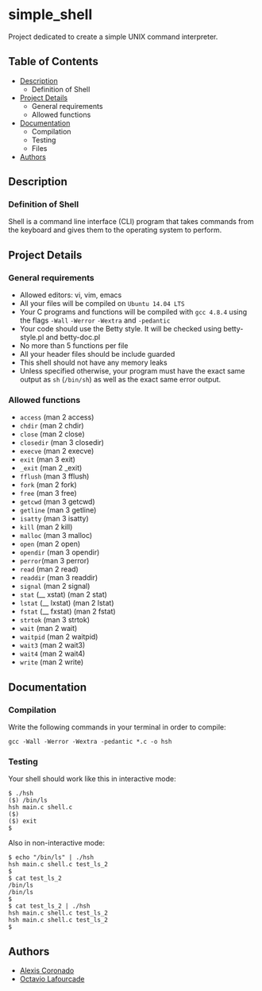 # simple_shell

Project dedicated to create a simple UNIX command interpreter.

## Table of Contents

- [Description](#Description)
  - Definition of Shell
- [Project Details](#Project-Details)
  - General requirements
  - Allowed functions
- [Documentation](#Documentation)
  - Compilation
  - Testing
  - Files
- [Authors](#Authors)

## Description

### Definition of Shell

Shell is a command line interface (CLI) program that takes commands from the keyboard and gives them to the operating system to perform.

## Project Details

### General requirements

- Allowed editors: vi, vim, emacs
- All your files will be compiled on `Ubuntu 14.04 LTS`
- Your C programs and functions will be compiled with `gcc 4.8.4` using the flags `-Wall` `-Werror` `-Wextra` and `-pedantic`
- Your code should use the Betty style. It will be checked using betty-style.pl and betty-doc.pl
- No more than 5 functions per file
- All your header files should be include guarded
- This shell should not have any memory leaks
- Unless specified otherwise, your program must have the exact same output as `sh` (`/bin/sh`) as well as the exact same error output.

### Allowed functions

- `access` (man 2 access)
- `chdir` (man 2 chdir)
- `close` (man 2 close)
- `closedir` (man 3 closedir)
- `execve` (man 2 execve)
- `exit` (man 3 exit)
- `_exit` (man 2 \_exit)
- `fflush` (man 3 fflush)
- `fork` (man 2 fork)
- `free` (man 3 free)
- `getcwd` (man 3 getcwd)
- `getline` (man 3 getline)
- `isatty` (man 3 isatty)
- `kill` (man 2 kill)
- `malloc` (man 3 malloc)
- `open` (man 2 open)
- `opendir` (man 3 opendir)
- `perror`(man 3 perror)
- `read` (man 2 read)
- `readdir` (man 3 readdir)
- `signal` (man 2 signal)
- `stat` (\_\_ xstat) (man 2 stat)
- `lstat` (\_\_ lxstat) (man 2 lstat)
- `fstat` (\_\_ fxstat) (man 2 fstat)
- `strtok` (man 3 strtok)
- `wait` (man 2 wait)
- `waitpid` (man 2 waitpid)
- `wait3` (man 2 wait3)
- `wait4` (man 2 wait4)
- `write` (man 2 write)

## Documentation

### Compilation

Write the following commands in your terminal in order to compile:

`gcc -Wall -Werror -Wextra -pedantic *.c -o hsh`

### Testing

Your shell should work like this in interactive mode:

```
$ ./hsh
($) /bin/ls
hsh main.c shell.c
($)
($) exit
$
```

Also in non-interactive mode:

```
$ echo "/bin/ls" | ./hsh
hsh main.c shell.c test_ls_2
$
$ cat test_ls_2
/bin/ls
/bin/ls
$
$ cat test_ls_2 | ./hsh
hsh main.c shell.c test_ls_2
hsh main.c shell.c test_ls_2
$
```

## Authors

- [Alexis Coronado](https://github.com/AlexisCORAN)
- [Octavio Lafourcade](https://github.com/tavolafourcade)
